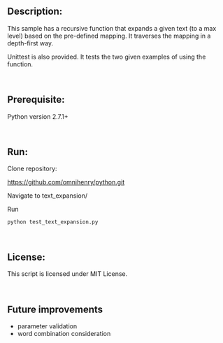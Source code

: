 ## Description:

This sample has a recursive function that expands a given text (to a max level) based on the pre-defined mapping. It traverses the mapping in a depth-first way.

Unittest is also provided. It tests the two given examples of using the function.

<br />

## Prerequisite:

Python version 2.7.1+

<br />

## Run:

Clone repository:

https://github.com/omnihenry/python.git

Navigate to text_expansion/

Run

```
python test_text_expansion.py
```

<br />

## License:

This script is licensed under MIT License.

<br />

## Future improvements

- parameter validation
- word combination consideration
